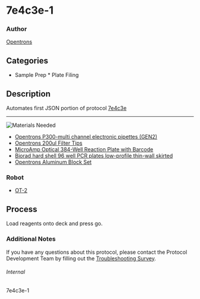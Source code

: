 # 7e4c3e-1

### Author
[Opentrons](https://opentrons.com/)

## Categories
* Sample Prep 
        * Plate Filing

## Description
Automates first JSON portion of protocol [7e4c3e](https://docs.google.com/document/d/1odr2TfSuiJhDRY0qyfBs5fz-swU-nJTulUdvRRDV4ec/edit?ts=5fbbeb03)

---
![Materials Needed](https://s3.amazonaws.com/opentrons-protocol-library-website/custom-README-images/001-General+Headings/materials.png)

* [Opentrons P300-multi channel electronic pipettes (GEN2)](https://shop.opentrons.com/collections/ot-2-robot/products/8-channel-electronic-pipette?variant=5984202489885)
* [Opentrons 200ul Filter Tips](https://shop.opentrons.com/collections/opentrons-tips/products/opentrons-200ul-filter-tips)
* [MicroAmp Optical 384-Well Reaction Plate with Barcode](https://www.thermofisher.com/order/catalog/product/4343814#/4343814)
* [Biorad hard shell 96 well PCR plates low-profile thin-wall skirted](https://www.bio-rad.com/en-us/sku/hsp9601-hard-shell-96-well-pcr-plates-low-profile-thin-wall-skirted-white-clear?ID=hsp9601)
* [Opentrons Aluminum Block Set](https://shop.opentrons.com/collections/racks-and-adapters/products/aluminum-block-set)

### Robot
* [OT-2](https://opentrons.com/ot-2)

## Process
Load reagents onto deck and press go.

### Additional Notes
If you have any questions about this protocol, please contact the Protocol Development Team by filling out the [Troubleshooting Survey](https://protocol-troubleshooting.paperform.co/).

###### Internal
7e4c3e-1
